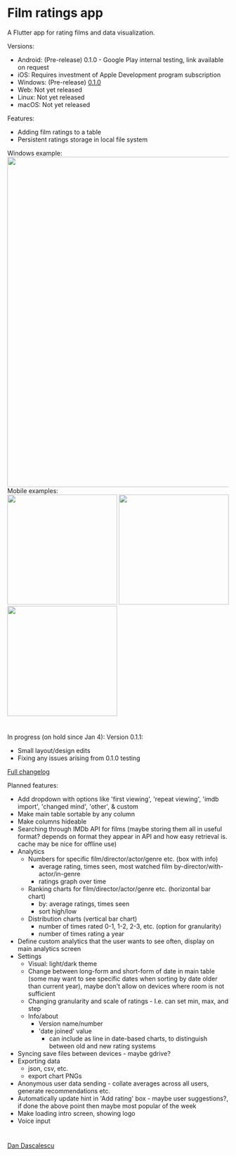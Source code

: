 # Film ratings app
A Flutter app for rating films and data visualization.

Versions:
 - Android: (Pre-release) 0.1.0 - Google Play internal testing, link available on request
 - iOS: Requires investment of Apple Development program subscription
 - Windows: (Pre-release) [0.1.0](https://github.com/ddascalescu/app-film-ratings/releases/tag/0.1.0)
 - Web: Not yet released
 - Linux: Not yet released
 - macOS: Not yet released

Features:
 - Adding film ratings to a table
 - Persistent ratings storage in local file system

Windows example:  
<img src="../assets/assets/windows_main.png?raw=true" width="750">  
Mobile examples:  
<img src="../assets/assets/xperia_main.png?raw=true" width="250">
<img src="../assets/assets/xperia_dialog_add.png?raw=true" width="250">
<img src="../assets/assets/xperia_dialog_details.png?raw=true" width="250">

#

In progress (on hold since Jan 4): Version 0.1.1:
 - Small layout/design edits
 - Fixing any issues arising from 0.1.0 testing

[Full changelog](https://github.com/ddascalescu/app-film-ratings/blob/main/changelog.txt)

Planned features:
 - Add dropdown with options like 'first viewing', 'repeat viewing', 'imdb import', 'changed mind', 'other', & custom
 - Make main table sortable by any column
 - Make columns hideable
 - Searching through IMDb API for films (maybe storing them all in useful format? depends on format they appear in API and how easy retrieval is. cache may be nice for offline use)
 - Analytics
   - Numbers for specific film/director/actor/genre etc. (box with info)
     - average rating, times seen, most watched film by-director/with-actor/in-genre
     - ratings graph over time
   - Ranking charts for film/director/actor/genre etc. (horizontal bar chart)
     - by: average ratings, times seen
     - sort high/low
   - Distribution charts (vertical bar chart)
     - number of times rated 0-1, 1-2, 2-3, etc. (option for granularity)
     - number of times rating a year
 - Define custom analytics that the user wants to see often, display on main analytics screen
 - Settings
   - Visual: light/dark theme
   - Change between long-form and short-form of date in main table (some may want to see specific dates when sorting by date older than current year), maybe don't allow on devices where room is not sufficient
   - Changing granularity and scale of ratings - I.e. can set min, max, and step
   - Info/about
     - Version name/number
     - 'date joined' value
       - can include as line in date-based charts, to distinguish between old and new rating systems
 - Syncing save files between devices - maybe gdrive?
 - Exporting data
   - json, csv, etc.
   - export chart PNGs
 - Anonymous user data sending - collate averages across all users, generate recommendations etc.
 - Automatically update hint in 'Add rating' box - maybe user suggestions?, if done the above point then maybe most popular of the week
 - Make loading intro screen, showing logo
 - Voice input
 
#
[Dan Dascalescu](https://github.com/ddascalescu)
